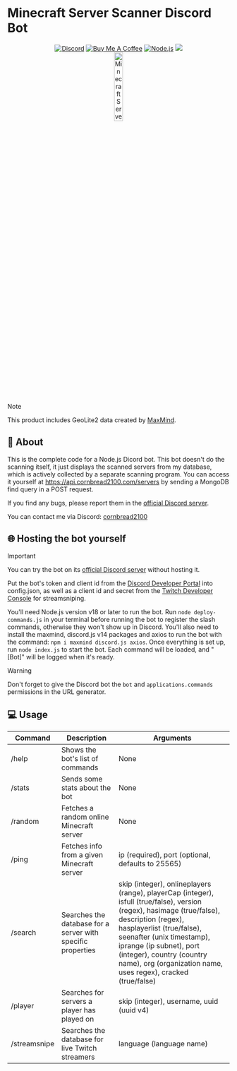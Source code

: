 # Minecraft Server Scanner Discord Bot

<div align="center">
    <a href="https://discord.gg/Uy9m5TP5na"><img src="https://img.shields.io/badge/Discord-7289DA?style=for-the-badge&logo=discord&logoColor=white" alt="Discord"/></a>
    <a href="https://www.buymeacoffee.com/cornbread2100"><img src="https://img.shields.io/badge/Buy_Me_A_Coffee-FFDD00?style=for-the-badge&logo=buy-me-a-coffee&logoColor=black" alt="Buy Me A Coffee"/></a>
    <a href="https://nodejs.org/en"><img src="https://img.shields.io/badge/Node.js-43853D?logo=node.js&logoColor=white&style=for-the-badge" alt="Node.js"/></a>
    <a href="https://github.com/kgurchiek/Minecraft-Server-Scanner-Discord-Bot"><img src="https://img.shields.io/github/last-commit/kgurchiek/Minecraft-Server-Scanner-Discord-Bot?style=for-the-badge&logo=github&logoColor=white&logoWidth=20"/></a>
    <br>
    <img src="https://raw.githubusercontent.com/kgurchiek/Minecraft-Server-Scanner-Discord-Bot/main/Icon.PNG" alt="Minecraft Server Scanner Logo" width="20%"/>
</div>

> [!NOTE]
> This product includes GeoLite2 data created by [MaxMind](https://www.maxmind.com).

## 📝 About

This is the complete code for a Node.js Dicord bot. This bot doesn't do the scanning itself, it just displays the scanned servers from my database, which is actively collected by a separate scanning program. You can access it yourself at <https://api.cornbread2100.com/servers> by sending a MongoDB find query in a POST request.

If you find any bugs, please report them in the [official Discord server](https://discord.gg/TSWcF2m67m).

You can contact me via Discord: [cornbread2100](https://discord.com/users/720658048611516559)

## 🌐 Hosting the bot yourself

> [!IMPORTANT]
> You can try the bot on its [official Discord server](https://discord.gg/TSWcF2m67m) without hosting it.

Put the bot's token and client id from the [Discord Developer Portal](https://discord.com/developers) into config.json, as well as a client id and secret from the [Twitch Developer Console](https://dev.twitch.tv/console/apps) for streamsniping.

You'll need Node.js version v18 or later to run the bot. Run `node deploy-commands.js` in your terminal before running the bot to register the slash commands, otherwise they won't show up in Discord. You'll also need to install the maxmind, discord.js v14 packages and axios to run the bot with the command: `npm i maxmind discord.js axios`. Once everything is set up, run `node index.js` to start the bot. Each command will be loaded, and "\[Bot\]" will be logged when it's ready.

> [!WARNING]
> Don't forget to give the Discord bot the `bot` and `applications.commands` permissions in the URL generator.

## 💻 Usage

| Command | Description | Arguments |
| --- | --- | --- |
| /help | Shows the bot's list of commands | None |
| /stats | Sends some stats about the bot | None |
| /random | Fetches a random online Minecraft server | None |
| /ping | Fetches info from a given Minecraft server | ip (required), port (optional, defaults to 25565) |
| /search | Searches the database for a server with specific properties | skip (integer), onlineplayers (range), playerCap (integer), isfull (true/false), version (regex), hasimage (true/false), description (regex), hasplayerlist (true/false), seenafter (unix timestamp), iprange (ip subnet), port (integer), country (country name), org (organization name, uses regex), cracked (true/false) |
| /player | Searches for servers a player has played on | skip (integer), username, uuid (uuid v4) |
| /streamsnipe | Searches the database for live Twitch streamers | language (language name) |
